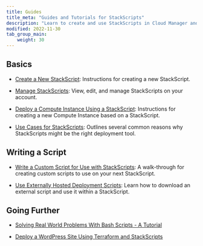 ```yaml
---
title: Guides
title_meta: "Guides and Tutorials for StackScripts"
description: "Learn to create and use StackScripts in Cloud Manager and other related topics, like best practices when writing scripts."
modified: 2022-11-30
tab_group_main:
    weight: 30
---
```


## Basics

- [Create a New StackScript](/docs/products/tools/stackscripts/guides/create/): Instructions for creating a new StackScript.

- [Manage StackScripts](/docs/products/tools/stackscripts/guides/manage/): View, edit, and manage StackScripts on your account.

- [Deploy a Compute Instance Using a StackScript](/docs/products/tools/stackscripts/guides/deploy-a-compute-instance/): Instructions for creating a new Compute Instance based on a StackScript.

- [Use Cases for StackScripts](/docs/products/tools/stackscripts/guides/use-cases/): Outlines several common reasons why StackScripts might be the right deployment tool.

## Writing a Script

- [Write a Custom Script for Use with StackScripts](/docs/products/tools/stackscripts/guides/write-a-custom-script/): A walk-through for creating custom scripts to use on your next StackScript.

- [Use Externally Hosted Deployment Scripts](/docs/products/tools/stackscripts/guides/external-scripts/): Learn how to download an external script and use it within a StackScript.

## Going Further

- [Solving Real World Problems With Bash Scripts - A Tutorial](/docs/guides/solving-real-world-problems-with-bash-scripts-a-tutorial/)

- [Deploy a WordPress Site Using Terraform and StackScripts](/docs/guides/deploy-a-wordpress-site-using-terraform-and-linode-stackscripts/)
